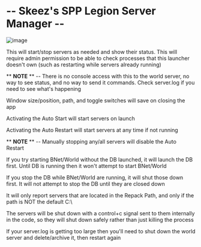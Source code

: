 # -- Skeez's SPP Legion Server Manager --

![image](https://github.com/user-attachments/assets/a5adff9e-e0a3-4979-9a7b-dc0e45155356)


This will start/stop servers as needed and show their status. This will require admin permission to be able to check processes that this launcher doesn't own (such as restarting while servers already running)

** **NOTE** ** -- There is no console access with this to the world server, no way to see status, and no way to send it commands. Check server.log if you need to see what's happening

Window size/position, path, and toggle switches will save on closing the app

Activating the Auto Start will start servers on launch

Activating the Auto Restart will start servers at any time if not running

** **NOTE** ** -- Manually stopping any/all servers will disable the Auto Restart

If you try starting BNet/World without the DB launched, it will launch the DB first. Until DB is running then it won't attempt to start BNet/World

If you stop the DB while BNet/World are running, it will shut those down first. It will not attempt to stop the DB until they are closed down

It will only report servers that are located in the Repack Path, and only if the path is NOT the default C:\

The servers will be shut down with a control+c signal sent to them internally in the code, so they will shut down safely rather than just killing the process

If your server.log is getting too large then you'll need to shut down the world server and delete/archive it, then restart again

